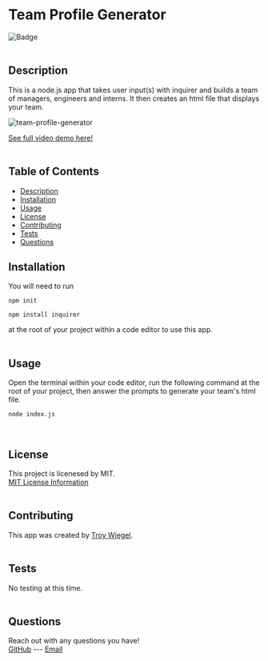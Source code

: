 # Team Profile Generator
![Badge](https://img.shields.io/badge/License-MIT-yellow.svg)
<br><br>
                        
## Description
This is a node.js app that takes user input(s) with inquirer and builds a team of managers, engineers and interns. It then creates an html file that displays your team.

![team-profile-generator](https://user-images.githubusercontent.com/37552547/142574659-aecca03e-4730-402b-bc40-a833e39a1d10.gif)

[See full video demo here!](https://drive.google.com/file/d/1Hy28pGVwPuvP4hQP7OVkUNMaECsCMXvw/view?usp=sharing)
<br><br>
                        
## Table of Contents
- [Description](#description)
- [Installation](#installation)
- [Usage](#usage)
- [License](#license)
- [Contributing](#contributing)
- [Tests](#tests)
- [Questions](#questions)
                        
## Installation
You will need to run
```
npm init 

npm install inquirer
```
at the root of your project within a code editor to use this app.
<br><br>
                        
## Usage
Open the terminal within your code editor, run the following command at the root of your project, then answer the prompts to generate your team's html file.
```
node index.js
```
<br>

## License
This project is licenesed by MIT.
<br>
[MIT License Information](https://opensource.org/licenses/MIT)
<br><br>

## Contributing
This app was created by [Troy Wiegel](https://github.com/troywiegel).
<br><br>
                        
## Tests
No testing at this time.
<br><br>
                        
## Questions
Reach out with any questions you have!
<br>
[GitHub](https://github.com/troywiegel) --- [Email](troywiegel@gmail.com)
